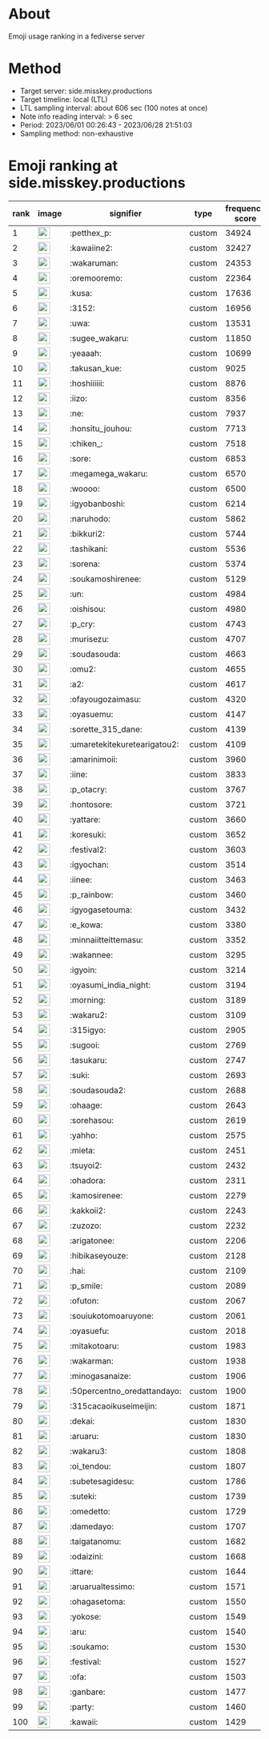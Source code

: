 # About
Emoji usage ranking in a fediverse server

# Method
- Target server: side.misskey.productions
- Target timeline: local (LTL)
- LTL sampling interval: about 606 sec (100 notes at once)
- Note info reading interval: > 6 sec
- Period: 2023/06/01 00:26:43 - 2023/06/28 21:51:03 
- Sampling method: non-exhaustive

# Emoji ranking at side.misskey.productions

|rank|image|signifier|type|frequency score|
|----|----|----|----|----|
|1|<img height="24" src="https://side.misskey.productions/emoji/petthex_p.webp">|:petthex_p:|custom|34924|
|2|<img height="24" src="https://side.misskey.productions/emoji/kawaiine2.webp">|:kawaiine2:|custom|32427|
|3|<img height="24" src="https://side.misskey.productions/emoji/wakaruman.webp">|:wakaruman:|custom|24353|
|4|<img height="24" src="https://side.misskey.productions/emoji/oremooremo.webp">|:oremooremo:|custom|22364|
|5|<img height="24" src="https://side.misskey.productions/emoji/kusa.webp">|:kusa:|custom|17636|
|6|<img height="24" src="https://side.misskey.productions/emoji/3152.webp">|:3152:|custom|16956|
|7|<img height="24" src="https://side.misskey.productions/emoji/uwa.webp">|:uwa:|custom|13531|
|8|<img height="24" src="https://side.misskey.productions/emoji/sugee_wakaru.webp">|:sugee_wakaru:|custom|11850|
|9|<img height="24" src="https://side.misskey.productions/emoji/yeaaah.webp">|:yeaaah:|custom|10699|
|10|<img height="24" src="https://side.misskey.productions/emoji/takusan_kue.webp">|:takusan_kue:|custom|9025|
|11|<img height="24" src="https://side.misskey.productions/emoji/hoshiiiiii.webp">|:hoshiiiiii:|custom|8876|
|12|<img height="24" src="https://side.misskey.productions/emoji/iizo.webp">|:iizo:|custom|8356|
|13|<img height="24" src="https://side.misskey.productions/emoji/ne.webp">|:ne:|custom|7937|
|14|<img height="24" src="https://side.misskey.productions/emoji/honsitu_jouhou.webp">|:honsitu_jouhou:|custom|7713|
|15|<img height="24" src="https://side.misskey.productions/emoji/chiken_.webp">|:chiken_:|custom|7518|
|16|<img height="24" src="https://side.misskey.productions/emoji/sore.webp">|:sore:|custom|6853|
|17|<img height="24" src="https://side.misskey.productions/emoji/megamega_wakaru.webp">|:megamega_wakaru:|custom|6570|
|18|<img height="24" src="https://side.misskey.productions/emoji/woooo.webp">|:woooo:|custom|6500|
|19|<img height="24" src="https://side.misskey.productions/emoji/igyobanboshi.webp">|:igyobanboshi:|custom|6214|
|20|<img height="24" src="https://side.misskey.productions/emoji/naruhodo.webp">|:naruhodo:|custom|5862|
|21|<img height="24" src="https://side.misskey.productions/emoji/bikkuri2.webp">|:bikkuri2:|custom|5744|
|22|<img height="24" src="https://side.misskey.productions/emoji/tashikani.webp">|:tashikani:|custom|5536|
|23|<img height="24" src="https://side.misskey.productions/emoji/sorena.webp">|:sorena:|custom|5374|
|24|<img height="24" src="https://side.misskey.productions/emoji/soukamoshirenee.webp">|:soukamoshirenee:|custom|5129|
|25|<img height="24" src="https://side.misskey.productions/emoji/un.webp">|:un:|custom|4984|
|26|<img height="24" src="https://side.misskey.productions/emoji/oishisou.webp">|:oishisou:|custom|4980|
|27|<img height="24" src="https://side.misskey.productions/emoji/p_cry.webp">|:p_cry:|custom|4743|
|28|<img height="24" src="https://side.misskey.productions/emoji/murisezu.webp">|:murisezu:|custom|4707|
|29|<img height="24" src="https://side.misskey.productions/emoji/soudasouda.webp">|:soudasouda:|custom|4663|
|30|<img height="24" src="https://side.misskey.productions/emoji/omu2.webp">|:omu2:|custom|4655|
|31|<img height="24" src="https://side.misskey.productions/emoji/a2.webp">|:a2:|custom|4617|
|32|<img height="24" src="https://side.misskey.productions/emoji/ofayougozaimasu.webp">|:ofayougozaimasu:|custom|4320|
|33|<img height="24" src="https://side.misskey.productions/emoji/oyasuemu.webp">|:oyasuemu:|custom|4147|
|34|<img height="24" src="https://side.misskey.productions/emoji/sorette_315_dane.webp">|:sorette_315_dane:|custom|4139|
|35|<img height="24" src="https://side.misskey.productions/emoji/umaretekitekuretearigatou2.webp">|:umaretekitekuretearigatou2:|custom|4109|
|36|<img height="24" src="https://side.misskey.productions/emoji/amarinimoii.webp">|:amarinimoii:|custom|3960|
|37|<img height="24" src="https://side.misskey.productions/emoji/iine.webp">|:iine:|custom|3833|
|38|<img height="24" src="https://side.misskey.productions/emoji/p_otacry.webp">|:p_otacry:|custom|3767|
|39|<img height="24" src="https://side.misskey.productions/emoji/hontosore.webp">|:hontosore:|custom|3721|
|40|<img height="24" src="https://side.misskey.productions/emoji/yattare.webp">|:yattare:|custom|3660|
|41|<img height="24" src="https://side.misskey.productions/emoji/koresuki.webp">|:koresuki:|custom|3652|
|42|<img height="24" src="https://side.misskey.productions/emoji/festival2.webp">|:festival2:|custom|3603|
|43|<img height="24" src="https://side.misskey.productions/emoji/igyochan.webp">|:igyochan:|custom|3514|
|44|<img height="24" src="https://side.misskey.productions/emoji/iinee.webp">|:iinee:|custom|3463|
|45|<img height="24" src="https://side.misskey.productions/emoji/p_rainbow.webp">|:p_rainbow:|custom|3460|
|46|<img height="24" src="https://side.misskey.productions/emoji/igyogasetouma.webp">|:igyogasetouma:|custom|3432|
|47|<img height="24" src="https://side.misskey.productions/emoji/e_kowa.webp">|:e_kowa:|custom|3380|
|48|<img height="24" src="https://side.misskey.productions/emoji/minnaiitteittemasu.webp">|:minnaiitteittemasu:|custom|3352|
|49|<img height="24" src="https://side.misskey.productions/emoji/wakannee.webp">|:wakannee:|custom|3295|
|50|<img height="24" src="https://side.misskey.productions/emoji/igyoin.webp">|:igyoin:|custom|3214|
|51|<img height="24" src="https://side.misskey.productions/emoji/oyasumi_india_night.webp">|:oyasumi_india_night:|custom|3194|
|52|<img height="24" src="https://side.misskey.productions/emoji/morning.webp">|:morning:|custom|3189|
|53|<img height="24" src="https://side.misskey.productions/emoji/wakaru2.webp">|:wakaru2:|custom|3109|
|54|<img height="24" src="https://side.misskey.productions/emoji/315igyo.webp">|:315igyo:|custom|2905|
|55|<img height="24" src="https://side.misskey.productions/emoji/sugooi.webp">|:sugooi:|custom|2769|
|56|<img height="24" src="https://side.misskey.productions/emoji/tasukaru.webp">|:tasukaru:|custom|2747|
|57|<img height="24" src="https://side.misskey.productions/emoji/suki.webp">|:suki:|custom|2693|
|58|<img height="24" src="https://side.misskey.productions/emoji/soudasouda2.webp">|:soudasouda2:|custom|2688|
|59|<img height="24" src="https://side.misskey.productions/emoji/ohaage.webp">|:ohaage:|custom|2643|
|60|<img height="24" src="https://side.misskey.productions/emoji/sorehasou.webp">|:sorehasou:|custom|2619|
|61|<img height="24" src="https://side.misskey.productions/emoji/yahho.webp">|:yahho:|custom|2575|
|62|<img height="24" src="https://side.misskey.productions/emoji/mieta.webp">|:mieta:|custom|2451|
|63|<img height="24" src="https://side.misskey.productions/emoji/tsuyoi2.webp">|:tsuyoi2:|custom|2432|
|64|<img height="24" src="https://side.misskey.productions/emoji/ohadora.webp">|:ohadora:|custom|2311|
|65|<img height="24" src="https://side.misskey.productions/emoji/kamosirenee.webp">|:kamosirenee:|custom|2279|
|66|<img height="24" src="https://side.misskey.productions/emoji/kakkoii2.webp">|:kakkoii2:|custom|2243|
|67|<img height="24" src="https://side.misskey.productions/emoji/zuzozo.webp">|:zuzozo:|custom|2232|
|68|<img height="24" src="https://side.misskey.productions/emoji/arigatonee.webp">|:arigatonee:|custom|2206|
|69|<img height="24" src="https://side.misskey.productions/emoji/hibikaseyouze.webp">|:hibikaseyouze:|custom|2128|
|70|<img height="24" src="https://side.misskey.productions/emoji/hai.webp">|:hai:|custom|2109|
|71|<img height="24" src="https://side.misskey.productions/emoji/p_smile.webp">|:p_smile:|custom|2089|
|72|<img height="24" src="https://side.misskey.productions/emoji/ofuton.webp">|:ofuton:|custom|2067|
|73|<img height="24" src="https://side.misskey.productions/emoji/souiukotomoaruyone.webp">|:souiukotomoaruyone:|custom|2061|
|74|<img height="24" src="https://side.misskey.productions/emoji/oyasuefu.webp">|:oyasuefu:|custom|2018|
|75|<img height="24" src="https://side.misskey.productions/emoji/mitakotoaru.webp">|:mitakotoaru:|custom|1983|
|76|<img height="24" src="https://side.misskey.productions/emoji/wakarman.webp">|:wakarman:|custom|1938|
|77|<img height="24" src="https://side.misskey.productions/emoji/minogasanaize.webp">|:minogasanaize:|custom|1906|
|78|<img height="24" src="https://side.misskey.productions/emoji/50percentno_oredattandayo.webp">|:50percentno_oredattandayo:|custom|1900|
|79|<img height="24" src="https://side.misskey.productions/emoji/315cacaoikuseimeijin.webp">|:315cacaoikuseimeijin:|custom|1871|
|80|<img height="24" src="https://side.misskey.productions/emoji/dekai.webp">|:dekai:|custom|1830|
|81|<img height="24" src="https://side.misskey.productions/emoji/aruaru.webp">|:aruaru:|custom|1830|
|82|<img height="24" src="https://side.misskey.productions/emoji/wakaru3.webp">|:wakaru3:|custom|1808|
|83|<img height="24" src="https://side.misskey.productions/emoji/oi_tendou.webp">|:oi_tendou:|custom|1807|
|84|<img height="24" src="https://side.misskey.productions/emoji/subetesagidesu.webp">|:subetesagidesu:|custom|1786|
|85|<img height="24" src="https://side.misskey.productions/emoji/suteki.webp">|:suteki:|custom|1739|
|86|<img height="24" src="https://side.misskey.productions/emoji/omedetto.webp">|:omedetto:|custom|1729|
|87|<img height="24" src="https://side.misskey.productions/emoji/damedayo.webp">|:damedayo:|custom|1707|
|88|<img height="24" src="https://side.misskey.productions/emoji/taigatanomu.webp">|:taigatanomu:|custom|1682|
|89|<img height="24" src="https://side.misskey.productions/emoji/odaizini.webp">|:odaizini:|custom|1668|
|90|<img height="24" src="https://side.misskey.productions/emoji/ittare.webp">|:ittare:|custom|1644|
|91|<img height="24" src="https://side.misskey.productions/emoji/aruarualtessimo.webp">|:aruarualtessimo:|custom|1571|
|92|<img height="24" src="https://side.misskey.productions/emoji/ohagasetoma.webp">|:ohagasetoma:|custom|1550|
|93|<img height="24" src="https://side.misskey.productions/emoji/yokose.webp">|:yokose:|custom|1549|
|94|<img height="24" src="https://side.misskey.productions/emoji/aru.webp">|:aru:|custom|1540|
|95|<img height="24" src="https://side.misskey.productions/emoji/soukamo.webp">|:soukamo:|custom|1530|
|96|<img height="24" src="https://side.misskey.productions/emoji/festival.webp">|:festival:|custom|1527|
|97|<img height="24" src="https://side.misskey.productions/emoji/ofa.webp">|:ofa:|custom|1503|
|98|<img height="24" src="https://side.misskey.productions/emoji/ganbare.webp">|:ganbare:|custom|1477|
|99|<img height="24" src="https://side.misskey.productions/emoji/party.webp">|:party:|custom|1460|
|100|<img height="24" src="https://side.misskey.productions/emoji/kawaii.webp">|:kawaii:|custom|1429|
